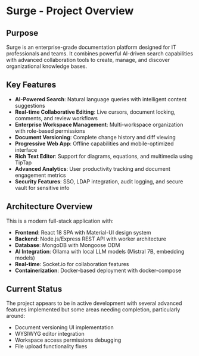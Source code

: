 # Surge - Project Overview

## Purpose
Surge is an enterprise-grade documentation platform designed for IT professionals and teams. It combines powerful AI-driven search capabilities with advanced collaboration tools to create, manage, and discover organizational knowledge bases.

## Key Features
- **AI-Powered Search**: Natural language queries with intelligent content suggestions
- **Real-time Collaborative Editing**: Live cursors, document locking, comments, and review workflows
- **Enterprise Workspace Management**: Multi-workspace organization with role-based permissions
- **Document Versioning**: Complete change history and diff viewing
- **Progressive Web App**: Offline capabilities and mobile-optimized interface
- **Rich Text Editor**: Support for diagrams, equations, and multimedia using TipTap
- **Advanced Analytics**: User productivity tracking and document engagement metrics
- **Security Features**: SSO, LDAP integration, audit logging, and secure vault for sensitive info

## Architecture Overview
This is a modern full-stack application with:
- **Frontend**: React 18 SPA with Material-UI design system
- **Backend**: Node.js/Express REST API with worker architecture
- **Database**: MongoDB with Mongoose ODM
- **AI Integration**: Ollama with local LLM models (Mistral 7B, embedding models)
- **Real-time**: Socket.io for collaboration features
- **Containerization**: Docker-based deployment with docker-compose

## Current Status
The project appears to be in active development with several advanced features implemented but some areas needing completion, particularly around:
- Document versioning UI implementation
- WYSIWYG editor integration
- Workspace access permissions debugging
- File upload functionality fixes